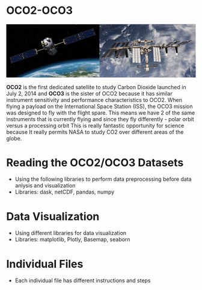 # OCO2-OCO3
![OCO2_OCO3](OCO2_OCO3.png)

<b>OCO2</b> is the first dedicated satellite to study Carbon Dioxide launched in July 2, 2014 and <b>OCO3</b> 
is the sister of OCO2 because it has similar instrument sensitivity and performance characteristics to OCO2.
When flying a payload on the International Space Station (ISS), the OCO3 mission was designed to fly with the flight spare.
This means we have 2 of the same instruments that is currently flying and since they fly differently - polar orbit versus a processing orbit
This is really fantastic opportunity for science because It really permits NASA to study CO2 over different areas of the globe. 

# Reading the OCO2/OCO3 Datasets
- Using the following libraries to perform data preprocessing before data anlysis and visualization
- Libraries: dask, netCDF, pandas, numpy

# Data Visualization
- Using different libraries for data visualization
- Libraries: matplotlib, Plotly, Basemap, seaborn

# Individual Files
- Each individual file has different instructions and steps
